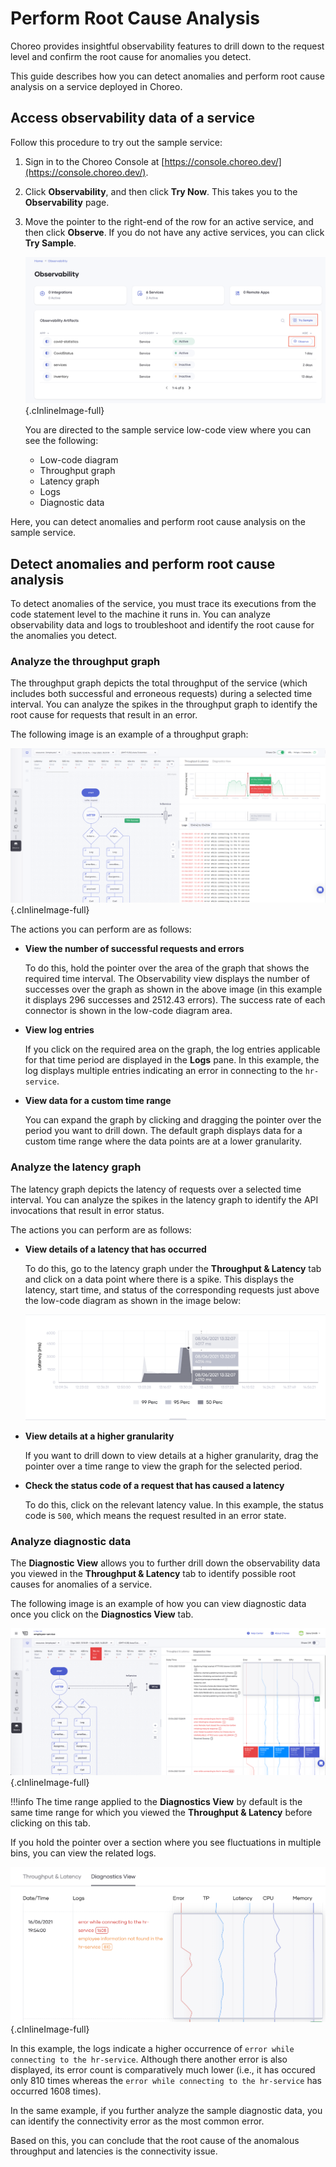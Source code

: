 # Perform Root Cause Analysis

Choreo provides insightful observability features to drill down to the request level and confirm the root cause for anomalies you detect.

This guide describes how you can detect anomalies and perform root cause analysis on a service deployed in Choreo. 

    
## Access observability data of a service

Follow this procedure to try out the sample service:

1. Sign in to the Choreo Console at [https://console.choreo.dev/](https://console.choreo.dev/).
2. Click **Observability**, and then click **Try Now**. This takes you to the **Observability** page. 
3. Move the pointer to the right-end of the row for an active service, and then click **Observe**. If you do not have any active services, you can click **Try Sample**. 

    ![Access the Observability view](../assets/img/observability/access-observability.png){.cInlineImage-full}
        
    You are directed to the sample service low-code view where you can see the following:

    - Low-code diagram
    - Throughput graph   
    - Latency graph
    - Logs
    - Diagnostic data

Here, you can detect anomalies and perform root cause analysis on the sample service.
    
## Detect anomalies and perform root cause analysis

To detect anomalies of the service, you must trace its executions from the code statement level to the machine it runs in. You can analyze observability data and logs to troubleshoot and identify the root cause for the anomalies you detect. 


### Analyze the throughput graph

The throughput graph depicts the total throughput of the service (which includes both successful and erroneous requests) during a selected time interval. You can analyze the spikes in the throughput graph to identify the root cause for requests that result in an error.

The following image is an example of a throughput graph:

![Analyze the throughput graph](../assets/img/observability/throughput-graph-analysis.png){.cInlineImage-full}

The actions you can perform are as follows:

- **View the number of successful requests and errors**

    To do this, hold the pointer over the area of the graph that shows the required time interval. The Observability view displays the number of successes over the graph as shown in the above image (in this example it displays 296 successes and 2512.43 errors). The success rate of each connector is shown in the low-code diagram area.
    
- **View log entries**

    If you click on the required area on the graph, the log entries applicable for that time period are displayed in the **Logs** pane. In this example, the log displays multiple entries indicating an error in connecting to the `hr-service`.
    
- **View data for a custom time range**

    You can expand the graph by clicking and dragging the pointer over the period you want to drill down. The default graph displays data for a custom time range where the data points are at a lower granularity.

 
### Analyze the latency graph

The latency graph depicts the latency of requests over a selected time interval. You can analyze the spikes in the latency graph to identify the API invocations that result in error status.

The actions you can perform are as follows:

- **View details of a latency that has occurred**

    To do this, go to the latency graph under the **Throughput & Latency** tab and click on a data point where there is a spike. This displays the latency, start time, and status of the corresponding requests just above the low-code diagram as shown in the image below:

    ![View latency details](../assets/img/observability/latency-details.png)
    
- **View details at a higher granularity**
   
    If you want to drill down to view details at a higher granularity, drag the pointer over a time range to view the graph for the selected period.
    
- **Check the status code of a request that has caused a latency**

    To do this, click on the relevant latency value. In this example, the status code is `500`, which means the request resulted in an error state.


### Analyze diagnostic data

The **Diagnostic View** allows you to further drill down the observability data you viewed in the **Throughput & Latency** tab to identify possible root causes for anomalies of a service.

The following image is an example of how you can view diagnostic data once you click on the **Diagnostics View** tab.
 
![Diagnostic data](../assets/img/observability/diagnostics-view.png){.cInlineImage-full}

!!!info
    The time range applied to the **Diagnostics View** by default is the same time range for which you viewed the **Throughput & Latency** before clicking on this tab. 
        
If you hold the pointer over a section where you see fluctuations in multiple bins, you can view the related logs.

![Fluctuations in diagnostic data](../assets/img/observability/second-bin.png){.cInlineImage-full}

In this example, the logs indicate a higher occurrence of `error while connecting to the hr-service`. Although there another error is also displayed, its error count is comparatively much lower (i.e., it has occured only 810 times whereas the `error while connecting to the hr-service` has occurred 1608 times).

In the same example, if you further analyze the sample diagnostic data, you can identify the connectivity error as the most common error.  
   
Based on this, you can conclude that the root cause of the anomalous throughput and latencies is the connectivity issue.
